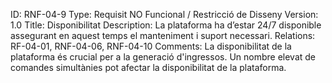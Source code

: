 ID: RNF-04-9
Type: Requisit NO Funcional / Restricció de Disseny
Version: 1.0
Title: Disponibilitat
Description: La plataforma ha d’estar 24/7 disponible assegurant en aquest temps el manteniment i suport necessari.
Relations: RF-04-01, RNF-04-06, RNF-04-10
Comments: La disponibilitat de la plataforma és crucial per a la generació d'ingressos. Un nombre elevat de comandes simultànies pot afectar la disponibilitat de la plataforma.
